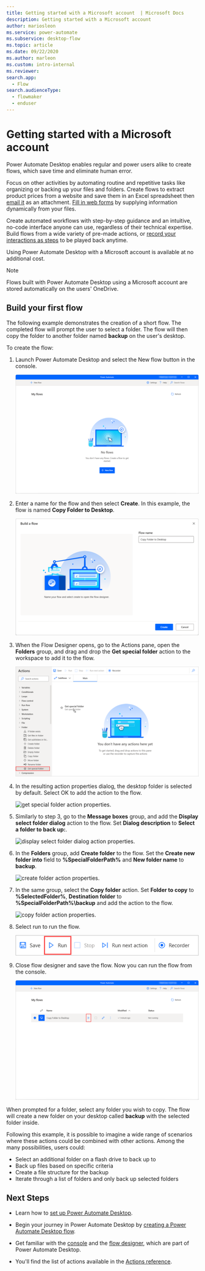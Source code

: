 ```yaml
---
title: Getting started with a Microsoft account  | Microsoft Docs
description: Getting started with a Microsoft account
author: mariosleon
ms.service: power-automate
ms.subservice: desktop-flow
ms.topic: article 
ms.date: 09/22/2020
ms.author: marleon
ms.custom: intro-internal
ms.reviewer:
search.app: 
  - Flow
search.audienceType: 
  - flowmaker
  - enduser
---
```


# Getting started with a Microsoft account

Power Automate Desktop enables regular and power users alike to create flows, which save time and eliminate human error. 

Focus on other activities by automating routine and repetitive tasks like organizing or backing up your files and folders. Create flows to extract product prices from a website and save them in an Excel spreadsheet then [email it](actions-reference/email.md) as an attachment. [Fill in web forms](automation-web.md#data-population-on-the-web) by supplying information dynamically from your files.  

Create automated workflows with step-by-step guidance and an intuitive, no-code interface anyone can use, regardless of their technical expertise. Build flows from a wide variety of pre-made actions, or [record your interactions as steps](recording-flow.md) to be played back anytime. 

Using Power Automate Desktop with a Microsoft account is available at no additional cost.

>[!Note]
>Flows built with Power Automate Desktop using a Microsoft account are stored automatically on the users' OneDrive.

## Build your first flow



The following example demonstrates the creation of a short flow. The completed flow will prompt the user to select a folder. The flow will then copy the folder to another folder named **backup** on the user's desktop.

To create the flow:

1. Launch Power Automate Desktop and select the New flow button in the console.

    ![console new flow.](media\getting-started-msa\console-new-flow.png)


1. Enter a name for the flow and then select **Create**. In this example, the flow is named **Copy Folder to Desktop**.

    ![build flow dialog.](media\getting-started-msa\build-flow-dialog.png)


1. When the Flow Designer opens, go to the Actions pane, open the **Folders** group, and drag and drop the **Get special folder** action to the workspace to add it to the flow.

    ![add action.](media\getting-started-msa\add-action.png)



1. In the resulting action properties dialog, the desktop folder is selected by default. Select OK to add the action to the flow.

    ![get special folder action properties.](media\getting-started-msa\get-special-folder-action-properties.png)


1. Similarly to step 3, go to the **Message boxes** group, and add the **Display select folder dialog** action to the flow. Set **Dialog description** to **Select a folder to back up:**.

    ![display select folder dialog action properties.](media\getting-started-msa\display-select-folder-dialog-action-properties.png)


1. In the **Folders** group, add **Create folder** to the flow. Set the **Create new folder into** field to **%SpecialFolderPath%** and **New folder name** to **backup**.

    ![create folder action properties.](media\getting-started-msa\create-folder-action-properties.png)


1. In the same group, select the **Copy folder** action. Set **Folder to copy** to **%SelectedFolder%**, **Destination folder** to **%SpecialFolderPath%\backup** and add the action to the flow.

    ![copy folder action properties.](media\getting-started-msa\copy-folder-action-properties.png)


1. Select run to run the flow.

    ![run flow.](media\getting-started-msa\run-flow.png)

1. Close flow designer and save the flow. Now you can run the flow from the console.

    ![run flow console.](media\getting-started-msa\run-flow-console.png)


When prompted for a folder, select any folder you wish to copy. The flow will create a new folder on your desktop called **backup** with the selected folder inside.

Following this example, it is possible to imagine a wide range of scenarios where these actions could be combined with other actions. Among the many possibilities, users could:
* Select an additional folder on a flash drive to back up to
* Back up files based on specific criteria
* Create a file structure for the backup
* Iterate through a list of folders and only back up selected folders


## Next Steps

- Learn how to [set up Power Automate Desktop](setup.md).

- Begin your journey in Power Automate Desktop by [creating a Power Automate Desktop flow](create-flow.md). 

- Get familiar with the [console](console.md) and the [flow designer](flow-designer.md), which are part of Power Automate Desktop. 

- You'll find the list of actions available in the [Actions reference](actions-reference.md).